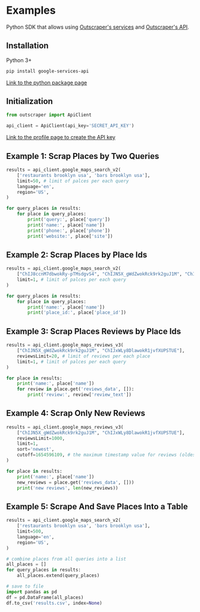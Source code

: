 # Examples

Python SDK that allows using [Outscraper's services](https://outscraper.com/services/) and [Outscraper's API](https://app.outscraper.com/api-docs).

## Installation

Python 3+
```bash
pip install google-services-api
```

[Link to the python package page](https://pypi.org/project/google-services-api/)

## Initialization
```python
from outscraper import ApiClient

api_client = ApiClient(api_key='SECRET_API_KEY')
```
[Link to the profile page to create the API key](https://app.outscraper.com/profile)

## Example 1: Scrap Places by Two Queries

```python
results = api_client.google_maps_search_v2(
    ['restaurants brooklyn usa', 'bars brooklyn usa'],
    limit=50, # limit of palces per each query
    language='en',
    region='US',
)

for query_places in results:
    for place in query_places:
        print('query:', place['query'])
        print('name:', place['name'])
        print('phone:', place['phone'])
        print('website:', place['site'])
```

## Example 2: Scrap Places by Place Ids

```python
results = api_client.google_maps_search_v2(
    ["ChIJ8ccnM7dbwokRy-pTMsdgvS4", "ChIJN5X_gWdZwokRck9rk2guJ1M", "ChIJxWLy8DlawokR1jvfXUPSTUE"],
    limit=1, # limit of palces per each query
)

for query_places in results:
    for place in query_places:
        print('name:', place['name'])
        print('place_id:', place['place_id'])
```

## Example 3: Scrap Places Reviews by Place Ids

```python
results = api_client.google_maps_reviews_v3(
    ["ChIJN5X_gWdZwokRck9rk2guJ1M", "ChIJxWLy8DlawokR1jvfXUPSTUE"],
    reviewsLimit=20, # limit of reviews per each place
    limit=1, # limit of palces per each query
)

for place in results:
    print('name:', place['name'])
    for review in place.get('reviews_data', []):
        print('review:', review['review_text'])
```

## Example 4: Scrap Only New Reviews

```python
results = api_client.google_maps_reviews_v3(
    ["ChIJN5X_gWdZwokRck9rk2guJ1M", "ChIJxWLy8DlawokR1jvfXUPSTUE"],
    reviewsLimit=1000,
    limit=1,
    sort='newest',
    cutoff=1654596109, # the maximum timestamp value for reviews (oldest review you want to extract). Can be used to scrape only the new reviews since your latest update
)

for place in results:
    print('name:', place['name'])
    new_reviews = place.get('reviews_data', []))
    print('new reviews', len(new_reviews))
```

## Example 5: Scrape And Save Places Into a Table

```python
results = api_client.google_maps_search_v2(
    ['restaurants brooklyn usa', 'bars brooklyn usa'],
    limit=500,
    language='en',
    region='US',
)

# combine places from all queries into a list
all_places = []
for query_places in results:
    all_places.extend(query_places)

# save to file
import pandas as pd
df = pd.DataFrame(all_places)
df.to_csv('results.csv', index=None)
```
